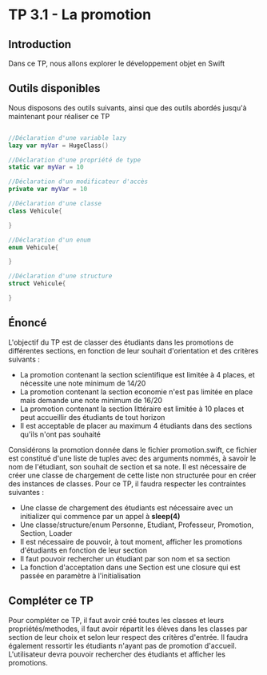 # TP 3.1 - La promotion

## Introduction

Dans ce TP, nous allons explorer le développement objet en Swift

## Outils disponibles

Nous disposons des outils suivants, ainsi que des outils abordés jusqu'à maintenant pour réaliser ce TP

```swift

//Déclaration d'une variable lazy
lazy var myVar = HugeClass()

//Déclaration d'une propriété de type
static var myVar = 10

//Déclaration d'un modificateur d'accès
private var myVar = 10

//Déclaration d'une classe
class Vehicule{

}

//Déclaration d'un enum
enum Vehicule{

}

//Déclaration d'une structure
struct Vehicule{

}
```
## Énoncé

L'objectif du TP est de classer des étudiants dans les promotions de différentes sections, en fonction de leur souhait d'orientation et des critères suivants :

- La promotion contenant la section scientifique est limitée à 4 places, et nécessite une note minimum de 14/20
- La promotion contenant la section economie n'est pas limitée en place mais demande une note minimum de 16/20
- La promotion contenant la section littéraire est limitée à 10 places et peut accueillir des étudiants de tout horizon
- Il est acceptable de placer au maximum 4 étudiants dans des sections qu'ils n'ont pas souhaité

Considérons la promotion donnée dans le fichier promotion.swift, ce fichier est constitué d'une liste de tuples avec des arguments nommés, à savoir le nom de l'étudiant, son souhait de section et sa note. Il est nécessaire de créer une classe de chargement de cette liste non structurée pour en créer des instances de classes. Pour ce TP, il faudra respecter les contraintes suivantes :


- Une classe de chargement des étudiants est nécessaire avec un initializer qui commence par un appel à **sleep(4)**
- Une classe/structure/enum Personne, Etudiant, Professeur, Promotion, Section, Loader
- Il est nécessaire de pouvoir, à tout moment, afficher les promotions d'étudiants en fonction de leur section
- Il faut pouvoir rechercher un étudiant par son nom et sa section
- La fonction d'acceptation dans une Section est une closure qui est passée en paramètre à l'initialisation

## Compléter ce TP

Pour compléter ce TP, il faut avoir créé toutes les classes et leurs propriétés/methodes, il faut avoir répartit les élèves dans les classes par section de leur choix et selon leur respect des critères d'entrée. Il faudra également ressortir les étudiants n'ayant pas de promotion d'accueil. L'utilisateur devra pouvoir rechercher des étudiants et afficher les promotions.